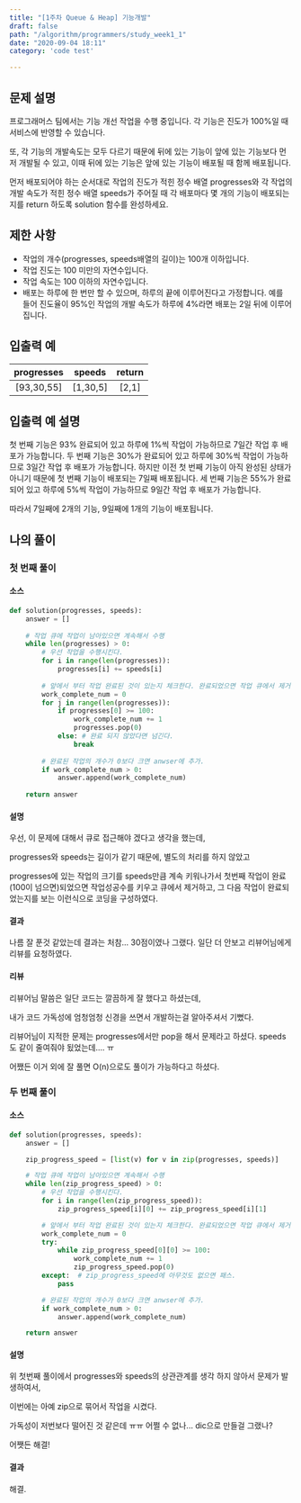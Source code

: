 ```yaml
---
title: "[1주차 Queue & Heap] 기능개발"
draft: false
path: "/algorithm/programmers/study_week1_1"
date: "2020-09-04 18:11"
category: 'code test'

---
```


## 문제 설명

프로그래머스 팀에서는 기능 개선 작업을 수행 중입니다. 각 기능은 진도가 100%일 때 서비스에 반영할 수 있습니다.

또, 각 기능의 개발속도는 모두 다르기 때문에 뒤에 있는 기능이 앞에 있는 기능보다 먼저 개발될 수 있고, 이때 뒤에 있는 기능은 앞에 있는 기능이 배포될 때 함께 배포됩니다.

먼저 배포되어야 하는 순서대로 작업의 진도가 적힌 정수 배열 progresses와 각 작업의 개발 속도가 적힌 정수 배열 speeds가 주어질 때 각 배포마다 몇 개의 기능이 배포되는지를 return 하도록 solution 함수를 완성하세요.



## 제한 사항

- 작업의 개수(progresses, speeds배열의 길이)는 100개 이하입니다.
- 작업 진도는 100 미만의 자연수입니다.
- 작업 속도는 100 이하의 자연수입니다.
- 배포는 하루에 한 번만 할 수 있으며, 하루의 끝에 이루어진다고 가정합니다. 예를 들어 진도율이 95%인 작업의 개발 속도가 하루에 4%라면 배포는 2일 뒤에 이루어집니다.



## 입출력 예

| progresses |  speeds  | return |
| :--------: | :------: | :----: |
| [93,30,55] | [1,30,5] | [2,1]  |



## 입출력 예 설명

첫 번째 기능은 93% 완료되어 있고 하루에 1%씩 작업이 가능하므로 7일간 작업 후 배포가 가능합니다.
두 번째 기능은 30%가 완료되어 있고 하루에 30%씩 작업이 가능하므로 3일간 작업 후 배포가 가능합니다. 하지만 이전 첫 번째 기능이 아직 완성된 상태가 아니기 때문에 첫 번째 기능이 배포되는 7일째 배포됩니다.
세 번째 기능은 55%가 완료되어 있고 하루에 5%씩 작업이 가능하므로 9일간 작업 후 배포가 가능합니다.

따라서 7일째에 2개의 기능, 9일째에 1개의 기능이 배포됩니다.





## 나의 풀이

### 첫 번째 풀이

#### 소스

```python
def solution(progresses, speeds):
    answer = []
    
    # 작업 큐에 작업이 남아있으면 계속해서 수행
    while len(progresses) > 0:
        # 우선 작업을 수행시킨다.
        for i in range(len(progresses)):
            progresses[i] += speeds[i]
            
        # 앞에서 부터 작업 완료된 것이 있는지 체크한다. 완료되었으면 작업 큐에서 제거
        work_complete_num = 0
        for j in range(len(progresses)):
            if progresses[0] >= 100:
                work_complete_num += 1
                progresses.pop(0)
            else: # 완료 되지 않았다면 넘긴다.
                break
        
        # 완료된 작업의 개수가 0보다 크면 anwser에 추가.
        if work_complete_num > 0:
            answer.append(work_complete_num)
    
    return answer
```

#### 설명

우선, 이 문제에 대해서 큐로 접근해야 겠다고 생각을 했는데,

progresses와 speeds는 길이가 같기 때문에,
별도의 처리를 하지 않았고

progresses에 있는 작업의 크기를 speeds만큼 계속 키워나가서 
첫번째 작업이 완료(100이 넘으면)되었으면 작업성공수를 키우고 큐에서 제거하고,
그 다음 작업이 완료되었는지를 보는 이런식으로 코딩을 구성하였다.

#### 결과

나름 잘 푼것 같았는데 결과는 처참... 30점이였나 그랬다.
일단 더 안보고 리뷰어님에게 리뷰를 요청하였다.

#### 리뷰

리뷰어님 말씀은 일단 코드는 깔끔하게 잘 했다고 하셨는데,

내가 코드 가독성에 엄청엄청 신경을 쓰면서 개발하는걸 알아주셔서 기뻤다.

리뷰어님이 지적한 문제는 progresses에서만 pop을 해서 문제라고 하셨다.
speeds도 같이 줄여줘야 됬었는데.... ㅠ

어쨌든 이거 외에 잘 풀면 O(n)으로도 풀이가 가능하다고 하셨다.



### 두 번째 풀이

#### 소스

```python
def solution(progresses, speeds):
    answer = []

    zip_progress_speed = [list(v) for v in zip(progresses, speeds)]

    # 작업 큐에 작업이 남아있으면 계속해서 수행
    while len(zip_progress_speed) > 0:
        # 우선 작업을 수행시킨다.
        for i in range(len(zip_progress_speed)):
            zip_progress_speed[i][0] += zip_progress_speed[i][1]

        # 앞에서 부터 작업 완료된 것이 있는지 체크한다. 완료되었으면 작업 큐에서 제거
        work_complete_num = 0
        try:
            while zip_progress_speed[0][0] >= 100:
                work_complete_num += 1
                zip_progress_speed.pop(0)
        except:  # zip_progress_speed에 아무것도 없으면 패스.
            pass

        # 완료된 작업의 개수가 0보다 크면 anwser에 추가.
        if work_complete_num > 0:
            answer.append(work_complete_num)

    return answer
```

#### 설명

위 첫번째 풀이에서 progresses와 speeds의 상관관계를 생각 하지 않아서 문제가 발생하여서,

이번에는 아예 zip으로 묶어서 작업을 시켰다.

가독성이 저번보다 떨어진 것 같은데 ㅠㅠ 어쩔 수 없나... dic으로 만들걸 그랬나?

어쨋든 해결!

#### 결과

해결.



